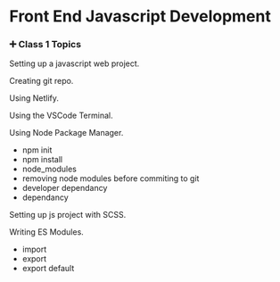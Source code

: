 # Front End Javascript Development

###  :heavy_plus_sign: Class 1 Topics 
Setting up a javascript web project.  

Creating git repo.  

Using Netlify.  

Using the VSCode Terminal.  

Using Node Package Manager.
- npm init
- npm install
- node_modules
- removing node modules before commiting to git
- developer dependancy
- dependancy  

Setting up js project with SCSS.  

Writing ES Modules.  
- import  
- export  
- export default

 